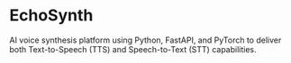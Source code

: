# EchoSynth
AI voice synthesis platform using Python, FastAPI, and PyTorch to deliver both Text-to-Speech (TTS) and Speech-to-Text (STT) capabilities.
